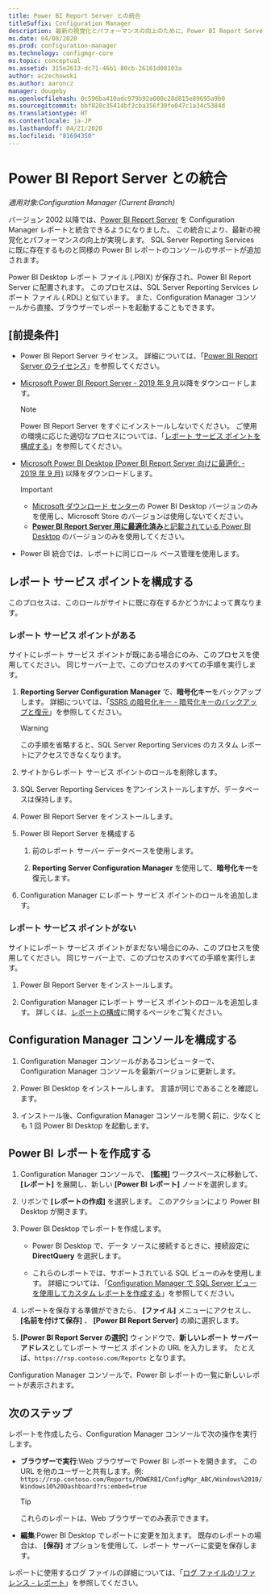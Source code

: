 ```yaml
---
title: Power BI Report Server との統合
titleSuffix: Configuration Manager
description: 最新の視覚化とパフォーマンスの向上のために、Power BI Report Server を Configuration Manager レポートと統合します。
ms.date: 04/08/2020
ms.prod: configuration-manager
ms.technology: configmgr-core
ms.topic: conceptual
ms.assetid: 315e2613-dc71-46b1-80cb-26161d08103a
author: aczechowski
ms.author: aaroncz
manager: dougeby
ms.openlocfilehash: 0c596ba410adc979b92a000c28d815e89695a9b0
ms.sourcegitcommit: bbf820c35414bf2cba356f30fe047c1a34c5384d
ms.translationtype: HT
ms.contentlocale: ja-JP
ms.lasthandoff: 04/21/2020
ms.locfileid: "81694350"
---
```

# <a name="integrate-with-power-bi-report-server"></a>Power BI Report Server との統合

*適用対象:Configuration Manager (Current Branch)*

<!--3721603-->

バージョン 2002 以降では、[Power BI Report Server](https://docs.microsoft.com/power-bi/report-server/get-started) を Configuration Manager レポートと統合できるようになりました。 この統合により、最新の視覚化とパフォーマンスの向上が実現します。 SQL Server Reporting Services に既に存在するものと同様の Power BI レポートのコンソールのサポートが追加されます。

Power BI Desktop レポート ファイル (.PBIX) が保存され、Power BI Report Server に配置されます。 このプロセスは、SQL Server Reporting Services レポート ファイル (.RDL) と似ています。 また、Configuration Manager コンソールから直接、ブラウザーでレポートを起動することもできます。

## <a name="prerequisites"></a>[前提条件]

- Power BI Report Server ライセンス。 詳細については、「[Power BI Report Server のライセンス](https://docs.microsoft.com/power-bi/report-server/get-started#licensing-power-bi-report-server)」を参照してください。

- [Microsoft Power BI Report Server - 2019 年 9 月](https://www.microsoft.com/download/details.aspx?id=57270)以降をダウンロードします。

    > [!NOTE]
    > Power BI Report Server をすぐにインストールしないでください。 ご使用の環境に応じた適切なプロセスについては、「[レポート サービス ポイントを構成する](#configure-the-reporting-services-point)」を参照してください。

- [Microsoft Power BI Desktop (Power BI Report Server 向けに最適化 - 2019 年 9 月)](https://www.microsoft.com/download/details.aspx?id=57271) 以降をダウンロードします。

    > [!IMPORTANT]
    > - [Microsoft ダウンロード センター](https://www.microsoft.com/download/)の Power BI Desktop バージョンのみを使用し、Microsoft Store のバージョンは使用しないでください。
    > - [**Power BI Report Server 用に最適化済み**と記載されている Power BI Desktop](https://docs.microsoft.com/power-bi/report-server/install-powerbi-desktop) のバージョンのみを使用してください。

- Power BI 統合では、レポートに同じロール ベース管理を使用します。

## <a name="configure-the-reporting-services-point"></a>レポート サービス ポイントを構成する

このプロセスは、このロールがサイトに既に存在するかどうかによって異なります。

### <a name="you-have-a-reporting-services-point"></a>レポート サービス ポイントがある

サイトにレポート サービス ポイントが既にある場合にのみ、このプロセスを使用してください。 同じサーバー上で、このプロセスのすべての手順を実行します。

1. **Reporting Server Configuration Manager** で、**暗号化キー**をバックアップします。 詳細については、「[SSRS の暗号化キー - 暗号化キーのバックアップと復元](https://docs.microsoft.com/sql/reporting-services/install-windows/ssrs-encryption-keys-back-up-and-restore-encryption-keys)」を参照してください。

    > [!WARNING]
    > この手順を省略すると、SQL Server Reporting Services のカスタム レポートにアクセスできなくなります。

1. サイトからレポート サービス ポイントのロールを削除します。

1. SQL Server Reporting Services をアンインストールしますが、データベースは保持します。

1. Power BI Report Server をインストールします。

1. Power BI Report Server を構成する

    1. 前のレポート サーバー データベースを使用します。

    1. **Reporting Server Configuration Manager** を使用して、**暗号化キー**を復元します。

1. Configuration Manager にレポート サービス ポイントのロールを追加します。

### <a name="you-dont-have-a-reporting-services-point"></a>レポート サービス ポイントがない

サイトにレポート サービス ポイントがまだない場合にのみ、このプロセスを使用してください。 同じサーバー上で、このプロセスのすべての手順を実行します。

1. Power BI Report Server をインストールします。

2. Configuration Manager にレポート サービス ポイントのロールを追加します。 詳しくは、[レポートの構成](configuring-reporting.md)に関するページをご覧ください。

## <a name="configure-the-configuration-manager-console"></a>Configuration Manager コンソールを構成する

1. Configuration Manager コンソールがあるコンピューターで、Configuration Manager コンソールを最新バージョンに更新します。

1. Power BI Desktop をインストールします。 言語が同じであることを確認します。

1. インストール後、Configuration Manager コンソールを開く前に、少なくとも 1 回 Power BI Desktop を起動します。

## <a name="create-power-bi-reports"></a>Power BI レポートを作成する

1. Configuration Manager コンソールで、 **[監視]** ワークスペースに移動して、 **[レポート]** を展開し、新しい **[Power BI レポート]** ノードを選択します。

1. リボンで **[レポートの作成]** を選択します。 このアクションにより Power BI Desktop が開きます。

1. Power BI Desktop でレポートを作成します。

    - Power BI Desktop で、データ ソースに接続するときに、接続設定に **DirectQuery** を選択します。

    - これらのレポートでは、サポートされている SQL ビューのみを使用します。 詳細については、「[Configuration Manager で SQL Server ビューを使用してカスタム レポートを作成する](../../../develop/core/understand/sqlviews/create-custom-reports-using-sql-server-views.md)」を参照してください。

1. レポートを保存する準備ができたら、 **[ファイル]** メニューにアクセスし、 **[名前を付けて保存]** 、 **[Power BI Report Server]** の順に選択します。

1. **[Power BI Report Server の選択]** ウィンドウで、**新しいレポート サーバー アドレス**としてレポート サービス ポイントの URL を入力します。 たとえば、`https://rsp.contoso.com/Reports` となります。

Configuration Manager コンソールで、Power BI レポートの一覧に新しいレポートが表示されます。

## <a name="next-steps"></a>次のステップ

レポートを作成したら、Configuration Manager コンソールで次の操作を実行します。

- **ブラウザーで実行**:Web ブラウザーで Power BI レポートを開きます。 この URL を他のユーザーと共有します。例: `https://rsp.contoso.com/Reports/POWERBI/ConfigMgr_ABC/Windows%2010/Windows10%20Dashboard?rs:embed=true`

    > [!TIP]
    > これらのレポートは、Web ブラウザーでのみ表示できます。

- **編集**:Power BI Desktop でレポートに変更を加えます。 既存のレポートの場合は、 **[保存]** オプションを使用して、レポート サーバーに変更を保存します。

レポートに使用するログ ファイルの詳細については、「[ログ ファイルのリファレンス - レポート](../../plan-design/hierarchy/log-files.md#BKMK_ReportLog)」を参照してください。
